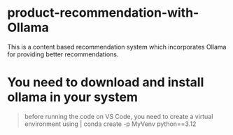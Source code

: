 # product-recommendation-with-Ollama
This is a content based recommendation system which incorporates Ollama for providing better recommendations. 

# You need to download and install ollama in your system
> before running the code on VS Code, you need to create a virtual environment using
| conda create -p MyVenv python==3.12
 
